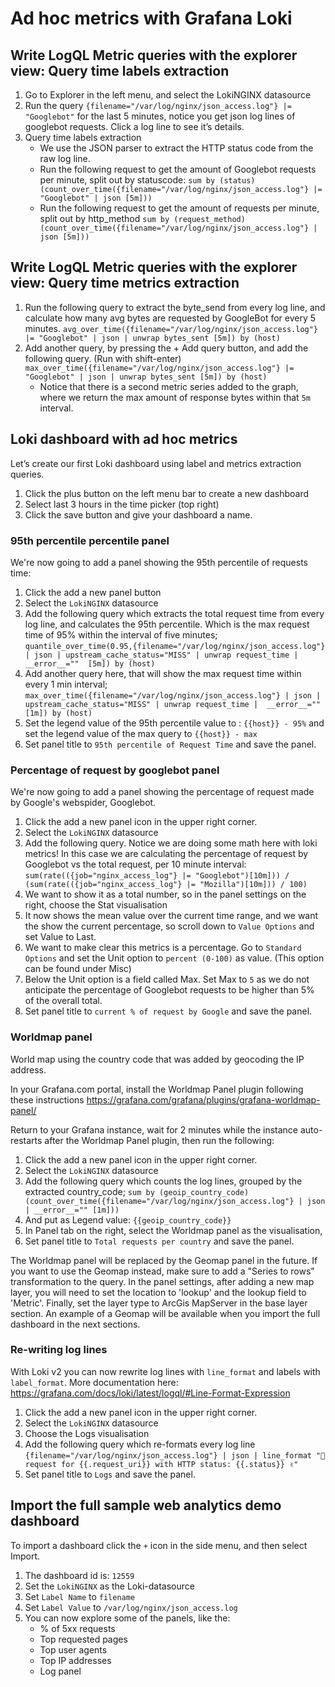 # Ad hoc metrics with Grafana Loki

## Write LogQL Metric queries with the explorer view: Query time labels extraction

1. Go to Explorer  in the left menu, and select the LokiNGINX datasource
2. Run the query `{filename="/var/log/nginx/json_access.log"} |= "Googlebot"` for the last 5 minutes, notice you get json log lines of googlebot requests. Click a log line to see it’s details.
3. Query time labels extraction
    - We use the JSON parser to extract the HTTP status code from the raw log line.
    - Run the following request to get the amount of Googlebot requests per minute, split out by statuscode: `sum by (status) (count_over_time({filename="/var/log/nginx/json_access.log"} |= "Googlebot" | json [5m]))`
    - Run the following request to get the amount of requests per minute, split out by http_method `sum by (request_method) (count_over_time({filename="/var/log/nginx/json_access.log"} | json [5m]))`

## Write LogQL Metric queries with the explorer view: Query time metrics extraction

1. Run the following query to extract the byte_send from every log line, and calculate how many avg bytes are requested by GoogleBot for every 5 minutes.
`avg_over_time({filename="/var/log/nginx/json_access.log"} |= "Googlebot" | json | unwrap bytes_sent [5m]) by (host)`
2. Add another query, by pressing the + Add query button, and add the following query. (Run with shift-enter)
`max_over_time({filename="/var/log/nginx/json_access.log"} |= "Googlebot" | json | unwrap bytes_sent [5m]) by (host)`
    - Notice that there is a second metric series added to the graph, where we return the max amount of response bytes within that `5m` interval.

## Loki dashboard with ad hoc metrics

Let’s create our first Loki dashboard using label and metrics extraction queries.

1. Click the plus button on the left menu bar to create a new dashboard
2. Select last 3 hours in the time picker (top right)
3. Click the save button and give your dashboard a name. 

### 95th percentile percentile panel

We're now going to add a panel showing the 95th percentile of requests time:
1. Click the add a new panel button 
2. Select the `LokiNGINX` datasource
3. Add the following query which extracts the total request time from every log line, and calculates the 95th percentile. Which is the max request time of 95% within the interval of five minutes; `quantile_over_time(0.95,{filename="/var/log/nginx/json_access.log"} | json | upstream_cache_status="MISS" | unwrap request_time |  __error__=""  [5m]) by (host)`
4. Add another query here, that will show the max request time within every 1 min interval; `max_over_time({filename="/var/log/nginx/json_access.log"} | json | upstream_cache_status="MISS" | unwrap request_time |  __error__=""  [1m]) by (host)`
5. Set the legend value of the 95th percentile value to : `{{host}} - 95%` and set the legend value of the max query to `{{host}} - max`
5. Set panel title to `95th percentile of Request Time` and save the panel.
  
### Percentage of request by googlebot panel

We're now going to add a panel showing the percentage of request made by Google's webspider, Googlebot.
1. Click the add a new panel icon in the upper right corner.
2. Select the `LokiNGINX` datasource
3. Add the following query. Notice we are doing some math here with loki metrics! In this case we are calculating the percentage of request by Googlebot vs the total request, per 10 minute interval: `sum(rate(({job="nginx_access_log"} |= "Googlebot")[10m])) / (sum(rate(({job="nginx_access_log"} |= "Mozilla")[10m])) / 100)`
4. We want to show it as a total number, so in the panel settings on the right, choose the Stat visualisation 
5. It now shows the mean value over the current time range, and we want the show the current percentage, so scroll down to `Value Options` and set Value to Last.  
6. We want to make clear this metrics is a percentage.  Go to `Standard Options` and set the Unit option to `percent (0-100)` as value. (This option can be found under Misc)
7. Below the Unit option is a field called Max.  Set Max to `5` as we do not anticipate the percentage of Googlebot requests to be higher than 5% of the overall total.
8. Set panel title to `current % of request by Google` and save the panel.

### Worldmap panel 

World map using the country code that was added by geocoding the IP address. 

In your Grafana.com portal, install the Worldmap Panel plugin following these instructions 
https://grafana.com/grafana/plugins/grafana-worldmap-panel/

Return to your Grafana instance, wait for 2 minutes while the instance auto-restarts after the Worldmap Panel plugin, then run the following:  

1. Click the add a new panel icon in the upper right corner.
2. Select the `LokiNGINX` datasource
3. Add the following query which counts the log lines, grouped by the extracted country_code; `sum by (geoip_country_code) (count_over_time({filename="/var/log/nginx/json_access.log"} | json | __error__="" [1m]))`
4. And put as Legend value: `{{geoip_country_code}}`
5. In Panel tab on the right, select the Worldmap panel as the visualisation,
6. Set panel title to `Total requests per country` and save the panel.

The Worldmap panel will be replaced by the Geomap panel in the future. If you want to use the Geomap instead, make sure to add a "Series to rows" transformation to the query. In the panel settings, after adding a new map layer, you will need to set the location to 'lookup' and the lookup field to 'Metric'. Finally, set the layer type to ArcGis MapServer in the base layer section. An example of a Geomap will be available when you import the full dashboard in the next sections.  

### Re-writing log lines

With Loki v2 you can now rewrite log lines with `line_format` and labels with `label_format`. More documentation here: https://grafana.com/docs/loki/latest/logql/#Line-Format-Expression

1. Click the add a new panel icon in the upper right corner.
2. Select the `LokiNGINX` datasource
3. Choose the Logs visualisation
3. Add the following query which re-formats every log line
`{filename="/var/log/nginx/json_access.log"} | json | line_format "🚀 request for {{.request_uri}} with HTTP status: {{.status}} ✌️"`
4. Set panel title to `Logs` and save the panel.

## Import the full sample web analytics demo dashboard

To import a dashboard click the `+` icon in the side menu, and then select Import.
1. The dashboard id is: `12559`
2. Set the `LokiNGINX` as the Loki-datasource
3. Set `Label Name` to `filename`
4. Set `Label Value` to `/var/log/nginx/json_access.log`
5. You can now explore some of the panels, like the: 
    - % of 5xx requests
    - Top requested pages
    - Top user agents
    - Top IP addresses
    - Log panel




